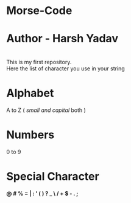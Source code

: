 # Morse-Code 
# Author - Harsh Yadav
<br>
This is my first repository.
<br>
Here the list of character you use in your string 
<br>
<h1>Alphabet</h1>
A to Z ( <i>small and capital</i> both )

<h1>Numbers</h1>
0 to 9

<h1>Special Character</h1>
<b> @ # % = | : ' ( ) ? _ \ / + $ - . ; </b>
